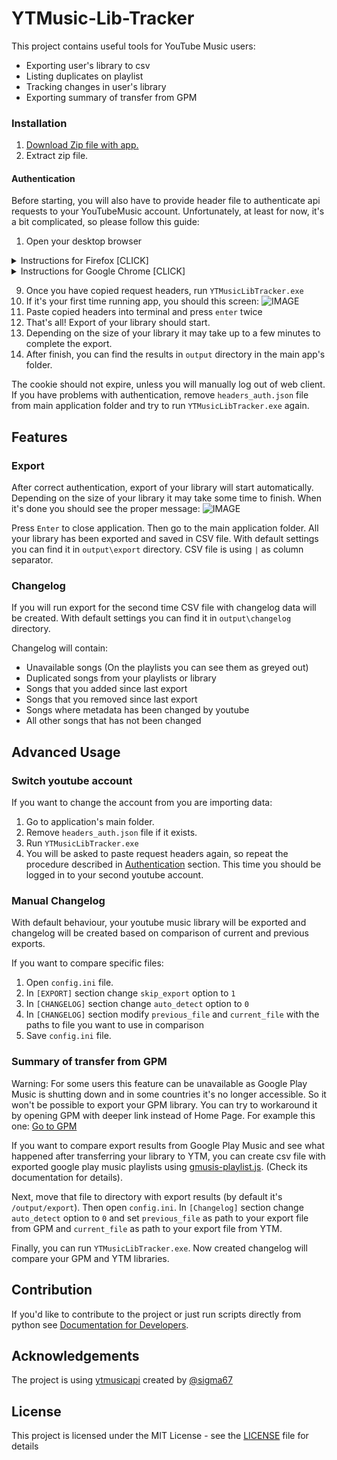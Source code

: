 # YTMusic-Lib-Tracker 

This project contains useful tools for YouTube Music users:

  * Exporting user's library to csv
  * Listing duplicates on playlist  
  * Tracking changes in user's library
  * Exporting summary of transfer from GPM 

### Installation

1. [Download Zip file with app.](https://github.com/czifumasa/ytmusic-lib-tracker/releases/latest/download/YTMLibTracker.zip)
1. Extract zip file.

#### Authentication

Before starting, you will also have to provide header file to authenticate api requests to your YouTubeMusic account.
Unfortunately, at least for now, it's a bit complicated, so please follow this guide:

1. Open your desktop browser
<details>
 <summary>Instructions for Firefox [CLICK]</summary>

2. Go to [music.youtube.com](https://music.youtube.com)
3. Login to your youtube account
4. Open developer tools by pressing 'F12' or 'Ctrl-Shift-I'  and select the 'Network' tab
5. Click on Home panel in youtube music
6. In developer tools you should see new requests. Type '/browse' to filter.
7. Check if filtered request looks like this: Status 200, Method POST, Domain music.youtube.com
8. Copy the request headers (right click on filtered request > copy > copy request headers)
    <details>
    <summary>You can also watch this gif to make sure you are copying request headers correctly [CLICK]</summary>
    
    ![GIF](https://raw.githubusercontent.com/czifumasa/ytmusic-lib-tracker/master/docs/assets/images/how_to_copy_headers_firefox.gif)
    </details> 
</details>
<details>
 <summary>Instructions for Google Chrome [CLICK]</summary>

2. Go to [music.youtube.com](https://music.youtube.com)
3. Login to your youtube account
4. Open developer tools by pressing 'F12' or 'Ctrl-Shift-I'  and select the 'Network' tab
5. Click on Home panel in youtube music
6. In developer tools you should see new requests. Type '/browse' to filter.
7. Check if filtered request looks like this: Status 200, Method POST, Domain music.youtube.com
8. Click on the Name of any matching request. In the `Headers` tab, scroll to the section `Request headers` and copy everything starting from `accept: */*` to the end of the section
     <details>
     <summary>You can also watch this gif to make sure you are copying request headers correctly [CLICK]</summary>
      
     ![GIF](https://raw.githubusercontent.com/czifumasa/ytmusic-lib-tracker/master/docs/assets/images/how_to_copy_headers_chrome.gif)
     </details> 

</details>

9. Once you have copied request headers, run `YTMusicLibTracker.exe`
10. If it's your first time running app, you should this screen:
![IMAGE](https://raw.githubusercontent.com/czifumasa/ytmusic-lib-tracker/master/docs/assets/images/welcome_message.JPG) 
11. Paste copied headers into terminal and press `enter` twice
12. That's all! Export of your library should start.
13. Depending on the size of your library it may take up to a few minutes to complete the export.
14. After finish, you can find the results in `output` directory in the main app's folder. 


The cookie should not expire, unless you will manually log out of web client. If you have problems with authentication, remove `headers_auth.json` file from main application folder and try to run `YTMusicLibTracker.exe` again.
  
## Features                                                                                                         
 
### Export 
After correct authentication, export of your library will start automatically. 
Depending on the size of your library it may take some time to finish.
When it's done you should see the proper message:
![IMAGE](https://raw.githubusercontent.com/czifumasa/ytmusic-lib-tracker/master/docs/assets/images/end_message.JPG) 

Press `Enter` to close application. Then go to the main application folder.
All your library has been exported and saved in CSV file. 
With default settings you can find it in `output\export` directory. 
CSV file is using `|` as column separator. 

### Changelog 
If you will run export for the second time CSV file with changelog data will be created. 
With default settings you can find it in `output\changelog` directory.

Changelog will contain:

* Unavailable songs (On the playlists you can see them as greyed out) 
* Duplicated songs from your playlists or library 
* Songs that you added since last export
* Songs that you removed since last export
* Songs where metadata has been changed by youtube
* All other songs that has not been changed

## Advanced Usage

### Switch youtube account

If you want to change the account from you are importing data:

1. Go to application's main folder.
2. Remove `headers_auth.json` file if it exists.
3. Run `YTMusicLibTracker.exe`
4. You will be asked to paste request headers again, so repeat the procedure described in [Authentication](#authentication) section.
   This time you should be logged in to your second youtube account.
    

### Manual Changelog
With default behaviour, your youtube music library will be exported and changelog will be created based on comparison of current and previous exports.

If you want to compare specific files: 
1. Open `config.ini` file.
2. In `[EXPORT]` section change `skip_export` option to `1`
3. In `[CHANGELOG]` section change `auto_detect` option to `0` 
4. In `[CHANGELOG]` section modify `previous_file` and `current_file` with the paths to file you want to use in comparison
5. Save `config.ini` file.

### Summary of transfer from GPM
Warning: For some users this feature can be unavailable as Google Play Music is shutting down and in some countries it's no longer accessible.
So it won't be possible to export your GPM library. You can try to workaround it by opening GPM with deeper link instead of Home Page.
For example this one: [Go to GPM](https://play.google.com/music/listen?u=1#/artists)

If you want to compare export results from Google Play Music and see what happened after transferring your library to YTM,
you can create csv file with exported google play music playlists using [gmusis-playlist.js](https://github.com/soulfx/gmusic-playlist.js).
(Check its documentation for details).

Next, move that file to directory with export results (by default it's `/output/export`). 
Then open `config.ini`. In `[Changelog]` section change `auto_detect` option to `0` and set `previous_file` as path to your export file from GPM
and `current_file` as path to your export file from YTM.
  
Finally, you can run `YTMusicLibTracker.exe`. Now created changelog will compare your GPM and YTM libraries.

## Contribution

If you'd like to contribute to the project or just run scripts directly from python see 
[Documentation for Developers](https://github.com/czifumasa/ytmusic-lib-tracker/blob/master/docs/README.md).

## Acknowledgements

The project is using [ytmusicapi](https://github.com/sigma67/ytmusicapi) created by [@sigma67](https://github.com/sigma67)

## License

This project is licensed under the MIT License - see the [LICENSE](LICENSE) file for details


